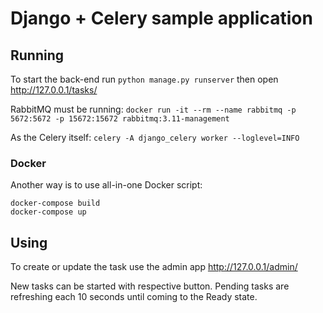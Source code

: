 # Django + Celery sample application
## Running
To start the back-end run
```python manage.py runserver```
then open http://127.0.0.1/tasks/

RabbitMQ must be running:
```docker run -it --rm --name rabbitmq -p 5672:5672 -p 15672:15672 rabbitmq:3.11-management```

As the Celery itself:
```celery -A django_celery worker --loglevel=INFO```

### Docker
Another way is to use all-in-one Docker script:
```
docker-compose build
docker-compose up
```

## Using
To create or update the task use the admin app http://127.0.0.1/admin/

New tasks can be started with respective button. Pending tasks are refreshing
each 10 seconds until coming to the Ready state.

